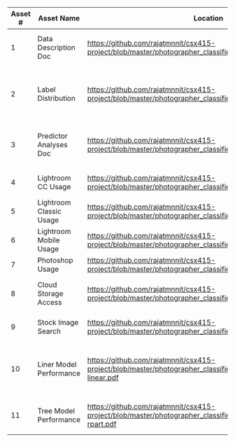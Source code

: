  Asset # | Asset Name | Location | Description
--- | --- | --- | ---
1 | Data Description Doc | https://github.com/rajatmnnit/csx415-project/blob/master/photographer_classifier/src/data_description.pdf | Description of the data used for this project 
2 | Label Distribution   | https://github.com/rajatmnnit/csx415-project/blob/master/photographer_classifier/graphs/label_distribution.pdf | Bar Chart showing the distribution of class labels in input data 
3 | Predictor Analyses Doc | https://github.com/rajatmnnit/csx415-project/blob/master/photographer_classifier/src/predictor_analyses.pdf | Document containing scatter plots of various Predictors
4 | Lightroom CC Usage | https://github.com/rajatmnnit/csx415-project/blob/master/photographer_classifier/graphs/lr_cc.pdf | Lr CC Usage - Scatter Plot
5 | Lightroom Classic Usage | https://github.com/rajatmnnit/csx415-project/blob/master/photographer_classifier/graphs/lr_cl.pdf | Lr Classic Usage - Scatter Plot
6 | Lightroom Mobile Usage | https://github.com/rajatmnnit/csx415-project/blob/master/photographer_classifier/graphs/lr_mo.pdf | Lr Mobile Usage - Scatter Plot
7 | Photoshop Usage | https://github.com/rajatmnnit/csx415-project/blob/master/photographer_classifier/graphs/ps.pdf | Ps Usage - Scatter Plot
8 | Cloud Storage Access | https://github.com/rajatmnnit/csx415-project/blob/master/photographer_classifier/graphs/strg.pdf | Cloud Storage Access - Scatter Plot
9 | Stock Image Search | https://github.com/rajatmnnit/csx415-project/blob/master/photographer_classifier/graphs/stk.pdf | Stock Image Search - Scatter Plot
10 | Liner Model Performance | https://github.com/rajatmnnit/csx415-project/blob/master/photographer_classifier/src/model-performance-linear.pdf | Model Performance Document - Logistic Regression Model
11 | Tree Model Performance | https://github.com/rajatmnnit/csx415-project/blob/master/photographer_classifier/src/model-performance-rpart.pdf | Model Performance Document - Tree Model

